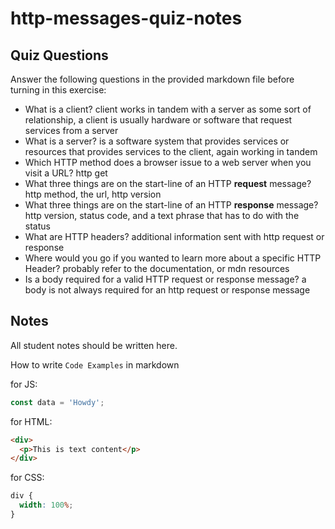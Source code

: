 # http-messages-quiz-notes

## Quiz Questions

Answer the following questions in the provided markdown file before turning in this exercise:

- What is a client?
  client works in tandem with a server as some sort of relationship, a client is usually hardware or software that request services from a server
- What is a server?
  is a software system that provides services or resources that provides services to the client, again working in tandem
- Which HTTP method does a browser issue to a web server when you visit a URL?
  http get
- What three things are on the start-line of an HTTP **request** message?
  http method, the url, http version
- What three things are on the start-line of an HTTP **response** message?
  http version, status code, and a text phrase that has to do with the status
- What are HTTP headers?
  additional information sent with http request or response
- Where would you go if you wanted to learn more about a specific HTTP Header?
  probably refer to the documentation, or mdn resources
- Is a body required for a valid HTTP request or response message?
  a body is not always required for an http request or response message

## Notes

All student notes should be written here.

How to write `Code Examples` in markdown

for JS:

```javascript
const data = 'Howdy';
```

for HTML:

```html
<div>
  <p>This is text content</p>
</div>
```

for CSS:

```css
div {
  width: 100%;
}
```
